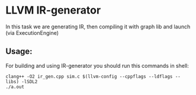 # LLVM IR-generator
In this task we are generating IR, then compiling it with graph lib and launch (via ExecutionEngine)

## Usage:
For building and using IR-generator you should run this commands in shell:
```
clang++ -O2 ir_gen.cpp sim.c $(llvm-config --cppflags --ldflags --libs) -lSDL2
./a.out
```
